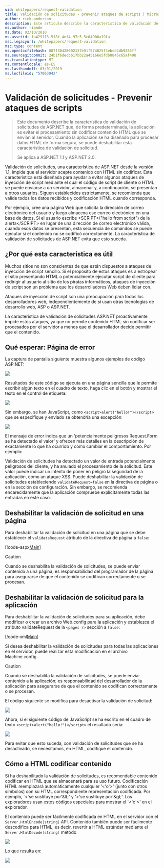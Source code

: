 ```yaml
---
uid: whitepapers/request-validation
title: Validación de solicitudes - prevenir ataques de scripts | Microsoft Docs
author: rick-anderson
description: Este artículo describe la característica de validación de solicitudes de ASP.NET que, de forma predeterminada, la aplicación es evitar el procesamiento enviar contenido de HTML sin codificar...
ms.author: riande
ms.date: 02/10/2010
ms.assetid: fa429113-5f8f-4ef4-97c5-5c04900a19fa
msc.legacyurl: /whitepapers/request-validation
msc.type: content
ms.openlocfilehash: 087f30428602137e01f574825f3ebcd4db9285ff
ms.sourcegitcommit: 24b1f6decbb17bb22a45166e5fdb0845c65af498
ms.translationtype: MT
ms.contentlocale: es-ES
ms.lasthandoff: 03/01/2019
ms.locfileid: "57063942"
---
```

<a name="request-validation---preventing-script-attacks"></a>Validación de solicitudes - Prevenir ataques de scripts
====================
> Este documento describe la característica de validación de solicitudes de ASP.NET que, de forma predeterminada, la aplicación es evitar el procesamiento sin codificar contenido HTML que se envían al servidor. Cuando la aplicación se ha diseñado para procesar datos HTML de forma segura, se puede deshabilitar esta característica de validación de solicitud.
> 
> Se aplica a ASP.NET 1.1 y ASP.NET 2.0.


Validación de solicitudes, una característica de ASP.NET desde la versión 1.1, impide que el servidor acepte contenido con HTML sin codificar. Esta característica está diseñada para ayudar a evitar algunos ataques de inyección de script mediante el cual el código de script de cliente o HTML se puede enviarse a un servidor, almacenar y, a continuación, se presentan a otros usuarios. Siguen establecidos estrictamente, se recomienda que valide todos los datos recibidos y codificación HTML cuando corresponda.

Por ejemplo, cree una página Web que solicita la dirección de correo electrónico del usuario y luego almacena ese correo electrónico en una base de datos. Si el usuario escribe &lt;SCRIPT&gt;("hello from script") de la alerta&lt;/SCRIPT&gt; en lugar de una dirección de correo electrónico válida, cuando esos datos se presentan, esta secuencia de comandos se puede ejecutar si el contenido no se codificó correctamente. La característica de validación de solicitudes de ASP.NET evita que esto suceda.

## <a name="why-this-feature-is-useful"></a>¿Por qué esta característica es útil

Muchos sitios no son conscientes de que están dispuestos a ataques de inyección de script sencillo. Si el propósito de estos ataques es a estropear el sitio presentando HTML o potencialmente ejecutar script de cliente para redirigir al usuario al sitio de los piratas informáticos, ataques de inyección de script son un problema que los desarrolladores Web deben lidiar con.

Ataques de inyección de script son una preocupación para todos los desarrolladores web, independientemente de si usan otras tecnologías de desarrollo web, ASP o ASP.NET.

La característica de validación de solicitudes ASP.NET proactivamente impide estos ataques, ya que no permite contenido HTML sin codificar ser procesados por el servidor a menos que el desarrollador decide permitir que el contenido.

## <a name="what-to-expect-error-page"></a>Qué esperar: Página de error

La captura de pantalla siguiente muestra algunos ejemplos de código ASP.NET:

![](request-validation/_static/image1.png)

Resultados de este código se ejecuta en una página sencilla que le permite escribir algún texto en el cuadro de texto, haga clic en el botón y mostrar el texto en el control de etiqueta:

![](request-validation/_static/image2.png)

Sin embargo, se han JavaScript, como `<script>alert("hello!")</script>` que se especifique y enviado se obtendría una excepción:

![](request-validation/_static/image3.png)

El mensaje de error indica que un 'potencialmente peligrosos Request.Form se ha detectado el valor' y ofrecen más detalles en la descripción de exactamente lo que ha ocurrido y cómo cambiar el comportamiento. Por ejemplo:

Validación de solicitudes ha detectado un valor de entrada potencialmente peligrosos del cliente, y ha anulado el procesamiento de la solicitud. Este valor puede indicar un intento de poner en peligro la seguridad de la aplicación, como un ataque XSS. Puede deshabilitar la validación de solicitudes estableciendo `validateRequest=false` en la directiva de página o en la sección de configuración. Sin embargo, se recomienda encarecidamente que la aplicación compruebe explícitamente todas las entradas en este caso.

## <a name="disabling-request-validation-on-a-page"></a>Deshabilitar la validación de solicitud en una página

Para deshabilitar la validación de solicitud en una página que se debe establecer el `validateRequest` atributo de la directiva de página a `false`:

[!code-aspx[Main](request-validation/samples/sample1.aspx)]

> [!CAUTION]
> Cuando se deshabilita la validación de solicitudes, se puede enviar contenido a una página; es responsabilidad del programador de la página para asegurarse de que el contenido se codifican correctamente o se procesan.

## <a name="disabling-request-validation-for-your-application"></a>Deshabilitar la validación de solicitud para la aplicación

Para deshabilitar la validación de solicitudes para su aplicación, debe modificar o crear un archivo Web.config para la aplicación y establezca el atributo validateRequest de la `<pages />` sección a `false`:

[!code-xml[Main](request-validation/samples/sample2.xml)]

Si desea deshabilitar la validación de solicitudes para todas las aplicaciones en el servidor, puede realizar esta modificación en el archivo Machine.config.

> [!CAUTION]
> Cuando se deshabilita la validación de solicitudes, se puede enviar contenido a la aplicación; es responsabilidad del desarrollador de la aplicación para asegurarse de que el contenido se codifican correctamente o se procesan.

El código siguiente se modifica para desactivar la validación de solicitud:

![](request-validation/_static/image4.png)

Ahora, si el siguiente código de JavaScript se ha escrito en el cuadro de texto `<script>alert("hello!")</script>` el resultado sería:

![](request-validation/_static/image5.png)

Para evitar que esto suceda, con validación de solicitudes que se ha desactivado, se necesitamos, en HTML, codifique el contenido.

## <a name="how-to-html-encode-content"></a>Cómo a HTML codificar contenido

Si ha deshabilitado la validación de solicitudes, es recomendable contenido codificar en HTML que se almacenará para su uso futuro. Codificación HTML reemplazará automáticamente cualquier '&lt;'o'&gt;' (junto con otros símbolos) con su HTML correspondiente representación codificada. Por ejemplo, '&lt;'se sustituye por'&amp;lt;' y '&gt;'se sustituye por'&amp;gt;'. Los exploradores usan estos códigos especiales para mostrar el '&lt;'o'&gt;' en el explorador.

El contenido puede ser fácilmente codificada en HTML en el servidor con el `Server.HtmlEncode(string)` API. Contenido también puede ser fácilmente descodifica para HTML, es decir, revertir a HTML estándar mediante el `Server.HtmlDecode(string)` método.

![](request-validation/_static/image6.png)

Lo que resulta en:

![](request-validation/_static/image7.png)
